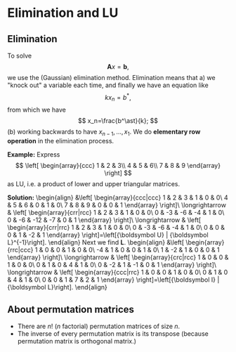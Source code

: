 # Elimination and LU

## Elimination

To solve
$$
{\boldsymbol Ax}={\boldsymbol b},
$$
we use the (Gaussian) elimination method.
Elimination means that a) we "knock out" a variable each time, and finally we have an equation like
$$
kx_n=b^\ast,
$$
from which we have
$$
x_n=\frac{b^\ast}{k};
$$
(b) working backwards to have $x_{n-1},\ldots, x_1$. We do **elementary row operation** in the elimination process.

**Example:** Express 
$$
\left[
\begin{array}{ccc}
1 & 2 & 3\\
4 & 5 & 6\\
7 & 8 & 9
\end{array}
\right]
$$
as LU, i.e. a product of lower and upper triangular matrices.

**Solution:**
\begin{align}
&\left[
\begin{array}{ccc|ccc}
1 & 2 & 3 &  1 & 0 & 0\\
4 & 5 & 6 &  0 & 1 & 0\\
7 & 8 & 9 &  0 & 0 & 1
\end{array}
\right]\\
\longrightarrow & \left[
\begin{array}{crr|rcc}
1 & 2 & 3 &  1 & 0 & 0\\
0 & -3 & -6 &  -4 & 1 & 0\\
0 & -6 & -12 &  -7 & 0 & 1
\end{array}
\right]\\
\longrightarrow & \left[
\begin{array}{crr|rrc}
1 & 2 & 3 &  1 & 0 & 0\\
0 & -3 & -6 &  -4 & 1 & 0\\
0 & 0 & 0 &  1 & -2 & 1
\end{array}
\right]=\left[{\boldsymbol U} | {\boldsymbol L}^{-1}\right].
\end{align}
Next we find ${\boldsymbol L}$.
\begin{align}
&\left[
\begin{array}{rrc|ccc}
1 & 0 & 0 &  1 & 0 & 0\\
-4 & 1 & 0 &  0 & 1 & 0\\
1 & -2 & 1 &  0 & 0 & 1
\end{array}
\right]\\
\longrightarrow & \left[
\begin{array}{crc|rcc}
1 & 0 & 0 &  1 & 0 & 0\\
0 & 1 & 0 &  4 & 1 & 0\\
0 & -2 & 1 &  -1 & 0 & 1
\end{array}
\right]\\
\longrightarrow & \left[
\begin{array}{ccc|rrc}
1 & 0 & 0 &  1 & 0 & 0\\
0 & 1 & 0 &  4 & 1 & 0\\
0 & 0 & 1 &  7 & 2 & 1
\end{array}
\right]=\left[{\boldsymbol I} | {\boldsymbol L}\right].
\end{align}

## About permutation matrices

- There are $n!$ ($n$ factorial) permutation matrices of size $n$.
- The inverse of every permutation matrix is its transpose (because permutation matrix is orthogonal matrix.)
